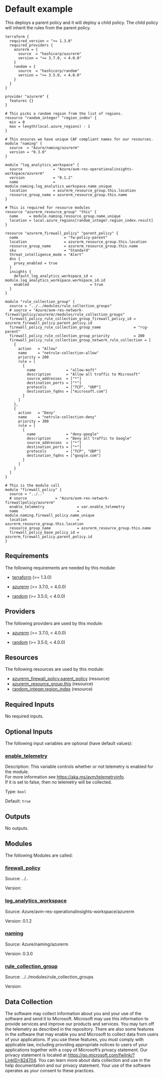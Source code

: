 <!-- BEGIN_TF_DOCS -->
# Default example

This deploys a parent policy and it will deploy a child policy. The child policy will inherit the rules from the parent policy.

```hcl
terraform {
  required_version = ">= 1.3.0"
  required_providers {
    azurerm = {
      source  = "hashicorp/azurerm"
      version = ">= 3.7.0, < 4.0.0"
    }
    random = {
      source  = "hashicorp/random"
      version = ">= 3.5.0, < 4.0.0"
    }
  }
}

provider "azurerm" {
  features {}
}

# This picks a random region from the list of regions.
resource "random_integer" "region_index" {
  min = 0
  max = length(local.azure_regions) - 1
}

# This ensures we have unique CAF compliant names for our resources.
module "naming" {
  source  = "Azure/naming/azurerm"
  version = "0.3.0"
}

module "log_analytics_workspace" {
  source              = "Azure/avm-res-operationalinsights-workspace/azurerm"
  version             = "0.1.2"
  name                = module.naming.log_analytics_workspace.name_unique
  location            = azurerm_resource_group.this.location
  resource_group_name = azurerm_resource_group.this.name
}

# This is required for resource modules
resource "azurerm_resource_group" "this" {
  name     = module.naming.resource_group.name_unique
  location = local.azure_regions[random_integer.region_index.result]
}

resource "azurerm_firewall_policy" "parent_policy" {
  name                     = "fw-policy-parent"
  location                 = azurerm_resource_group.this.location
  resource_group_name      = azurerm_resource_group.this.name
  sku                      = "Standard"
  threat_intelligence_mode = "Alert"
  dns {
    proxy_enabled = true
  }
  insights {
    default_log_analytics_workspace_id = module.log_analytics_workspace.workspace_id.id
    enabled                            = true
  }
}

module "rule_collection_group" {
  source = "../../modules/rule_collection_groups"
  # source = "Azure/avm-res-network-firewallpolicy/azurerm//modules/rule_collection_groups"
  firewall_policy_rule_collection_group_firewall_policy_id = azurerm_firewall_policy.parent_policy.id
  firewall_policy_rule_collection_group_name               = "rcg-parent"
  firewall_policy_rule_collection_group_priority           = 200
  firewall_policy_rule_collection_group_network_rule_collection = [
    {
      action   = "Allow"
      name     = "netrule-collection-allow"
      priority = 200
      rule = [
        {
          name              = "allow-msft"
          description       = "Allow all traffic to Microsoft"
          source_addresses  = ["*"]
          destination_ports = ["*"]
          protocols         = ["TCP", "UDP"]
          destination_fqdns = ["microsoft.com"]
        }
      ]
    },
    {
      action   = "Deny"
      name     = "netrule-collection-deny"
      priority = 300
      rule = [
        {
          name              = "deny-google"
          description       = "Deny all traffic to Google"
          source_addresses  = ["*"]
          destination_ports = ["*"]
          protocols         = ["TCP", "UDP"]
          destination_fqdns = ["google.com"]
        }
      ]
    }
  ]
}

# This is the module call
module "firewall_policy" {
  source = "../.."
  # source             = "Azure/avm-res-network-firewallpolicy/azurerm"
  enable_telemetry               = var.enable_telemetry
  name                           = module.naming.firewall_policy.name_unique
  location                       = azurerm_resource_group.this.location
  resource_group_name            = azurerm_resource_group.this.name
  firewall_policy_base_policy_id = azurerm_firewall_policy.parent_policy.id
}
```

<!-- markdownlint-disable MD033 -->
## Requirements

The following requirements are needed by this module:

- <a name="requirement_terraform"></a> [terraform](#requirement\_terraform) (>= 1.3.0)

- <a name="requirement_azurerm"></a> [azurerm](#requirement\_azurerm) (>= 3.7.0, < 4.0.0)

- <a name="requirement_random"></a> [random](#requirement\_random) (>= 3.5.0, < 4.0.0)

## Providers

The following providers are used by this module:

- <a name="provider_azurerm"></a> [azurerm](#provider\_azurerm) (>= 3.7.0, < 4.0.0)

- <a name="provider_random"></a> [random](#provider\_random) (>= 3.5.0, < 4.0.0)

## Resources

The following resources are used by this module:

- [azurerm_firewall_policy.parent_policy](https://registry.terraform.io/providers/hashicorp/azurerm/latest/docs/resources/firewall_policy) (resource)
- [azurerm_resource_group.this](https://registry.terraform.io/providers/hashicorp/azurerm/latest/docs/resources/resource_group) (resource)
- [random_integer.region_index](https://registry.terraform.io/providers/hashicorp/random/latest/docs/resources/integer) (resource)

<!-- markdownlint-disable MD013 -->
## Required Inputs

No required inputs.

## Optional Inputs

The following input variables are optional (have default values):

### <a name="input_enable_telemetry"></a> [enable\_telemetry](#input\_enable\_telemetry)

Description: This variable controls whether or not telemetry is enabled for the module.  
For more information see https://aka.ms/avm/telemetryinfo.  
If it is set to false, then no telemetry will be collected.

Type: `bool`

Default: `true`

## Outputs

No outputs.

## Modules

The following Modules are called:

### <a name="module_firewall_policy"></a> [firewall\_policy](#module\_firewall\_policy)

Source: ../..

Version:

### <a name="module_log_analytics_workspace"></a> [log\_analytics\_workspace](#module\_log\_analytics\_workspace)

Source: Azure/avm-res-operationalinsights-workspace/azurerm

Version: 0.1.2

### <a name="module_naming"></a> [naming](#module\_naming)

Source: Azure/naming/azurerm

Version: 0.3.0

### <a name="module_rule_collection_group"></a> [rule\_collection\_group](#module\_rule\_collection\_group)

Source: ../../modules/rule_collection_groups

Version:

<!-- markdownlint-disable-next-line MD041 -->
## Data Collection

The software may collect information about you and your use of the software and send it to Microsoft. Microsoft may use this information to provide services and improve our products and services. You may turn off the telemetry as described in the repository. There are also some features in the software that may enable you and Microsoft to collect data from users of your applications. If you use these features, you must comply with applicable law, including providing appropriate notices to users of your applications together with a copy of Microsoft’s privacy statement. Our privacy statement is located at <https://go.microsoft.com/fwlink/?LinkID=824704>. You can learn more about data collection and use in the help documentation and our privacy statement. Your use of the software operates as your consent to these practices.
<!-- END_TF_DOCS -->